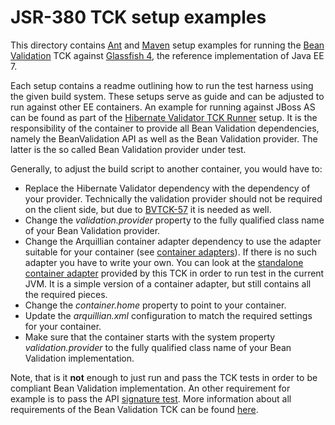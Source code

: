# JSR-380 TCK setup examples

This directory contains [Ant](https://ant.apache.org) and [Maven](https://maven.apache.org/) setup examples for
running the [Bean Validation](http://beanvalidation.org/) TCK against [Glassfish 4](https://glassfish.java.net/),
the reference implementation of Java EE 7.

Each setup contains a readme outlining how to run the test harness using the given build system. These setups
serve as guide and can be adjusted to run against other EE containers. An example for running against JBoss AS can
be found as part of the [Hibernate Validator TCK Runner](https://github.com/hibernate/hibernate-validator/tree/master/tck-runner)
setup. It is the responsibility of the container to provide all Bean Validation dependencies, namely the BeanValidation API
as well as the Bean Validation provider. The latter is the so called Bean Validation provider under test.

Generally, to adjust the build script to another container, you would have to:

* Replace the Hibernate Validator dependency with the dependency of your provider. Technically the validation
  provider should not be required on the client side, but due to [BVTCK-57](https://hibernate.atlassian.net/browse/BVTCK-57)
  it is needed as well.
* Change the _validation.provider_ property to the fully qualified class name of your Bean Validation provider.
* Change the Arquillian container adapter dependency to use the adapter suitable for your container
 (see [container adapters](https://docs.jboss.org/author/display/ARQ/Container+adapters)). If there is no such adapter
 you have to write your own. You can look at the [standalone container adapter](https://github.com/beanvalidation/beanvalidation-tck/tree/master/standalone-container-adapter)
 provided by this TCK in order to run test in the current JVM. It is a simple version of a container adapter, but still
 contains all the required pieces.
* Change the _container.home_ property to point to your container.
* Update the _arquillian.xml_ configuration to match the required settings for your container.
* Make sure that the container starts with the system property _validation.provider_ to the fully qualified class name
of your Bean Validation implementation.

Note, that is it **not** enough to just run and pass the TCK tests in order to be compliant Bean Validation implementation.
An other requirement for example is to pass the API [signature test](http://docs.jboss.org/hibernate/beanvalidation/tck/2.0/reference/html_single/#sigtest).
More information about all requirements of the Bean Validation TCK can be found [here](http://docs.jboss.org/hibernate/beanvalidation/tck/2.0/reference/html_single/index.html#passing-the-tck).
